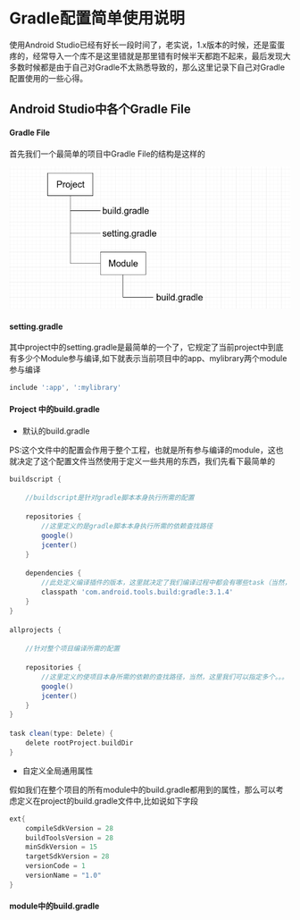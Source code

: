 # Gradle配置简单使用说明
使用Android Studio已经有好长一段时间了，老实说，1.x版本的时候，还是蛮蛋疼的，经常导入一个库不是这里错就是那里错有时候半天都跑不起来，最后发现大多数时候都是由于自己对Gradle不太熟悉导致的，那么这里记录下自己对Gradle配置使用的一些心得。

## Android Studio中各个Gradle File
#### Gradle File
首先我们一个最简单的项目中Gradle File的结构是这样的

 ![](imges/gradle.png)

#### setting.gradle
其中project中的setting.gradle是最简单的一个了，它规定了当前project中到底有多少个Module参与编译,如下就表示当前项目中的app、mylibrary两个module参与编译

```groovy
include ':app', ':mylibrary'
```

#### Project 中的build.gradle
- 默认的build.gradle

PS:这个文件中的配置会作用于整个工程，也就是所有参与编译的module，这也就决定了这个配置文件当然使用于定义一些共用的东西，我们先看下最简单的
```groovy
buildscript {

    //buildscript是针对gradle脚本本身执行所需的配置
    
    repositories {
        //这里定义的是gradle脚本本身执行所需的依赖查找路径
        google()
        jcenter()
    }
    
    dependencies {
        //此处定义编译插件的版本，这里就决定了我们编译过程中都会有哪些task（当然，并不包括我们自己定义的task）
        classpath 'com.android.tools.build:gradle:3.1.4'
    }
}

allprojects {

    //针对整个项目编译所需的配置
    
    repositories {
        //这里定义的使项目本身所需的依赖的查找路径，当然，这里我们可以指定多个。。。
        google()
        jcenter()
    }
}

task clean(type: Delete) {
    delete rootProject.buildDir
}
```
- 自定义全局通用属性

假如我们在整个项目的所有module中的build.gradle都用到的属性，那么可以考虑定义在project的build.gradle文件中,比如说如下字段
```groovy
ext{
    compileSdkVersion = 28
    buildToolsVersion = 28
    minSdkVersion = 15
    targetSdkVersion = 28
    versionCode = 1
    versionName = "1.0"
}
```

#### module中的build.gradle